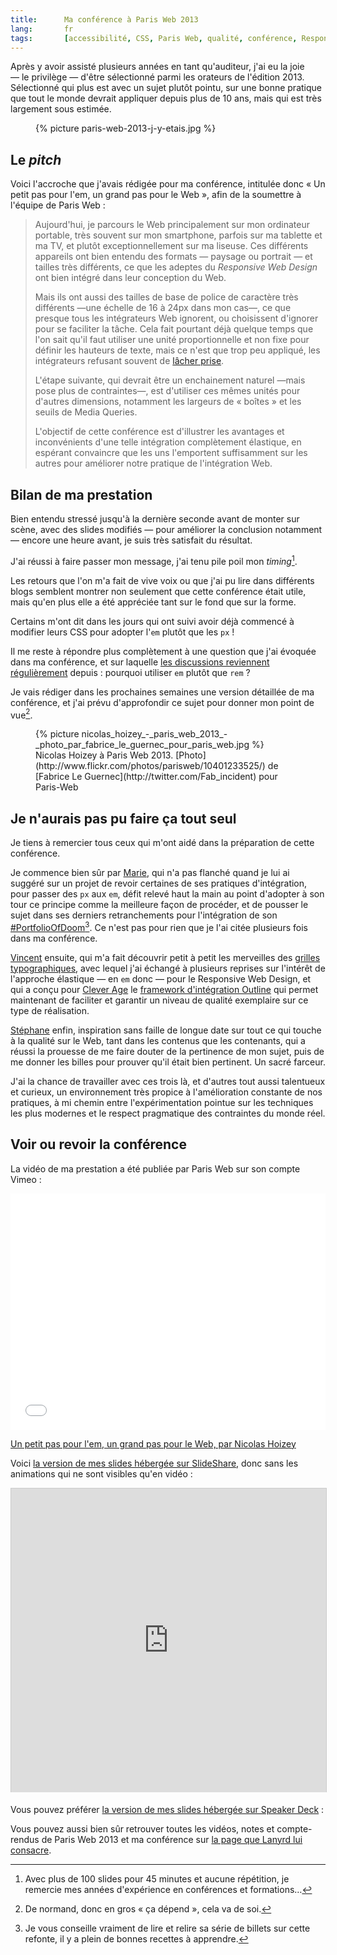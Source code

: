 ```yaml
---
title:      Ma conférence à Paris Web 2013
lang:       fr
tags:       [accessibilité, CSS, Paris Web, qualité, conférence, Responsive Web Design, intégration, em]
---
```


Après y avoir assisté plusieurs années en tant qu'auditeur, j'ai eu la joie — le privilège — d'être sélectionné parmi les orateurs de l'édition 2013. Sélectionné qui plus est avec un sujet plutôt pointu, sur une bonne pratique que tout le monde devrait appliquer depuis plus de 10 ans, mais qui est très largement sous estimée.
<figure>
  {% picture paris-web-2013-j-y-etais.jpg %}
</figure>

## Le *pitch*

Voici l'accroche que j'avais rédigée pour ma conférence, intitulée donc « Un petit pas pour l'em, un grand pas pour le Web », afin de la soumettre à l'équipe de Paris Web :

> Aujourd'hui, je parcours le Web principalement sur mon ordinateur portable, très souvent sur mon smartphone, parfois sur ma tablette et ma TV, et plutôt exceptionnellement sur ma liseuse. Ces différents appareils ont bien entendu des formats — paysage ou portrait — et tailles très différents, ce que les adeptes du *Responsive Web Design* ont bien intégré dans leur conception du Web.
> 
> Mais ils ont aussi des tailles de base de police de caractère très différents —une échelle de 16 à 24px dans mon cas—, ce que presque tous les intégrateurs Web ignorent, ou choisissent d'ignorer pour se faciliter la tâche. Cela fait pourtant déjà quelque temps que l'on sait qu'il faut utiliser une unité proportionnelle et non fixe pour définir les hauteurs de texte, mais ce n'est que trop peu appliqué, les intégrateurs refusant souvent de [lâcher prise](/2013/03/lachez-prise.html).
> 
> L'étape suivante, qui devrait être un enchainement naturel —mais pose plus de contraintes—, est d'utiliser ces mêmes unités pour d'autres dimensions, notamment les largeurs de « boîtes » et les seuils de Media Queries.
> 
> L'objectif de cette conférence est d'illustrer les avantages et inconvénients d'une telle intégration complètement élastique, en espérant convaincre que les uns l'emportent suffisamment sur les autres pour améliorer notre pratique de l'intégration Web.

## Bilan de ma prestation

Bien entendu stressé jusqu'à la dernière seconde avant de monter sur scène, avec des slides modifiés — pour améliorer la conclusion notamment — encore une heure avant, je suis très satisfait du résultat.

J'ai réussi à faire passer mon message, j'ai tenu pile poil mon *timing*[^1].

Les retours que l'on m'a fait de vive voix ou que j'ai pu lire dans différents blogs semblent montrer non seulement que cette conférence était utile, mais qu'en plus elle a été appréciée tant sur le fond que sur la forme.

Certains m'ont dit dans les jours qui ont suivi avoir déjà commencé à modifier leurs CSS pour adopter l'`em` plutôt que les `px` !

Il me reste à répondre plus complètement à une question que j'ai évoquée dans ma conférence, et sur laquelle [les discussions reviennent régulièrement](http://marieguillaumet.com/refonte-mon-portfolio-du-responsive-en-em-seconde-partie/#comment-3209) depuis : pourquoi utiliser `em` plutôt que `rem` ?

Je vais rédiger dans les prochaines semaines une version détaillée de ma conférence, et j'ai prévu d'approfondir ce sujet pour donner mon point de vue[^2].

<figure>
  {% picture nicolas_hoizey_-_paris_web_2013_-_photo_par_fabrice_le_guernec_pour_paris_web.jpg %}
  <figcaption>
    Nicolas Hoizey à Paris Web 2013. [Photo](http://www.flickr.com/photos/parisweb/10401233525/) de [Fabrice Le Guernec](http://twitter.com/Fab_incident) pour Paris-Web
  </figcaption>
</figure>

## Je n'aurais pas pu faire ça tout seul

Je tiens à remercier tous ceux qui m'ont aidé dans la préparation de cette conférence.

Je commence bien sûr par [Marie](http://marieguillaumet.com/), qui n'a pas flanché quand je lui ai suggéré sur un projet de revoir certaines de ses pratiques d'intégration, pour passer des `px` aux `em`, défit relevé haut la main au point d'adopter à son tour ce principe comme la meilleure façon de procéder, et de pousser le sujet dans ses derniers retranchements pour l'intégration de son [#PortfolioOfDoom](http://marieguillaumet.com/tag/portfolioofdoom/)[^3]. Ce n'est pas pour rien que je l'ai citée plusieurs fois dans ma conférence.

[Vincent](http://vincent-valentin.name/) ensuite, qui m'a fait découvrir petit à petit les merveilles des [grilles typographiques](http://fr.clever-age.com/veille/blog/introduction-aux-grilles-typographiques.html), avec lequel j'ai échangé à plusieurs reprises sur l'intérêt de l'approche élastique — en `em` donc — pour le Responsive Web Design, et qui a conçu pour [Clever Age](http://www.clever-age.com/) le [framework d'intégration Outline](https://github.com/htmlzengarden/outline) qui permet maintenant de faciliter et garantir un niveau de qualité exemplaire sur ce type de réalisation.

[Stéphane](http://nota-bene.org/) enfin, inspiration sans faille de longue date sur tout ce qui touche à la qualité sur le Web, tant dans les contenus que les contenants, qui a réussi la prouesse de me faire douter de la pertinence de mon sujet, puis de me donner les billes pour prouver qu'il était bien pertinent. Un sacré farceur.

J'ai la chance de travailler avec ces trois là, et d'autres tout aussi talentueux et curieux, un environnement très propice à l'amélioration constante de nos pratiques, à mi chemin entre l'expérimentation pointue sur les techniques les plus modernes et le respect pragmatique des contraintes du monde réel.

## Voir ou revoir la conférence

La vidéo de ma prestation a été publiée par Paris Web sur son compte Vimeo :

<iframe src="//player.vimeo.com/video/79204119?title=0&amp;byline=0&amp;portrait=0" width="672" height="378" frameborder="0" webkitallowfullscreen mozallowfullscreen allowfullscreen style="max-width: 100%"></iframe> <p><a href="http://vimeo.com/79204119">Un petit pas pour l'em, un grand pas pour le Web, par Nicolas Hoizey</a></p>

Voici [la version de mes slides hébergée sur SlideShare](https://fr.slideshare.net/nhoizey/paris-web-2013-un-petit-pas-pour-lem-un-grand-pas-pour-le-web), donc sans les animations qui ne sont visibles qu'en vidéo :

<iframe src="http://www.slideshare.net/slideshow/embed_code/27064224?rel=0" width="597" height="486" frameborder="0" marginwidth="0" marginheight="0" scrolling="no" style="border:1px solid #CCC;border-width:1px 1px 0;margin-bottom:5px;max-width: 100%" allowfullscreen> </iframe>

Vous pouvez préférer [la version de mes slides hébergée sur Speaker Deck](https://speakerdeck.com/nhoizey/un-petit-pas-pour-lem-un-grand-pas-pour-le-web-paris-web-2013) :

<script async class="speakerdeck-embed" data-id="e7c0142013ec01312783065ca157100a" data-ratio="1.33333333333333" src="//speakerdeck.com/assets/embed.js"></script>

Vous pouvez aussi bien sûr retrouver toutes les vidéos, notes et compte-rendus de Paris Web 2013 et ma conférence sur [la page que Lanyrd lui consacre](http://lanyrd.com/2013/parisweb/sckdfg/).

[^1]: Avec plus de 100 slides pour 45 minutes et aucune répétition, je remercie mes années d'expérience en conférences et formations…

[^2]: De normand, donc en gros « ça dépend », cela va de soi.

[^3]: Je vous conseille vraiment de lire et relire sa série de billets sur cette refonte, il y a plein de bonnes recettes à apprendre.
